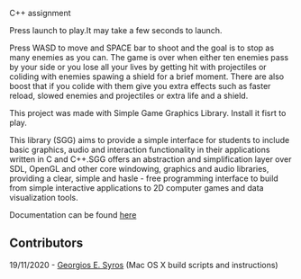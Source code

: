 
C++ assignment

Press launch to play.It may take a few seconds to launch.

Press WASD to move and SPACE bar to shoot and the goal is to stop as many enemies as you can. 
The game is over when either ten enemies pass by your side or you lose all your lives
by getting hit with projectiles or coliding with enemies spawing a shield for a brief moment.
There are also boost that if you colide with them give you extra effects such as 
faster reload, slowed enemies and projectiles or extra life and a shield.

This project was made with Simple Game Graphics Library. Install it fisrt to play.

This library (SGG) aims to provide a simple interface for students to include basic graphics, audio and interaction functionality in their applications written in C and C++.SGG offers an abstraction and simplification layer over SDL, OpenGL and other core windowing, graphics and audio libraries, providing a clear, simple and hasle - free programming interface to build from simple interactive applications to 2D computer games and data visualization tools.

Documentation can be found [here](https://cgaueb.github.io/sgg/index.html "SGG's Documentation")

## Contributors

 19/11/2020 - [Georgios E. Syros](https://github.com/gsiros "Georgios E. Syros") (Mac OS X build scripts and instructions)
 

